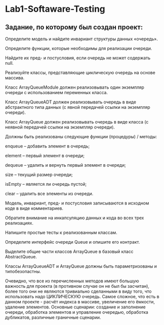 # Lab1-Softaware-Testing

## Задание, по которому был создан проект:
Определите модель и найдите инвариант структуры данных «очередь». 

Определите функции, которые необходимы для реализации очереди.

Найдите их пред- и постусловия, если очередь не может содержать null.

Реализуйте классы, представляющие циклическую очередь на основе массива.

Класс ArrayQueueModule должен реализовывать один экземпляр очереди с использованием переменных класса.

Класс ArrayQueueADT должен реализовывать очередь в виде абстрактного типа данных (с явной передачей ссылки на экземпляр очереди).

Класс ArrayQueue должен реализовывать очередь в виде класса (с неявной передачей ссылки на экземпляр очереди).

Должны быть реализованы следующие функции (процедуры) / методы:

enqueue – добавить элемент в очередь;

element – первый элемент в очереди;

dequeue – удалить и вернуть первый элемент в очереди;

size – текущий размер очереди;

isEmpty – является ли очередь пустой;

clear – удалить все элементы из очереди.

Модель, инвариант, пред- и постусловия записываются в исходном коде в виде комментариев.

Обратите внимание на инкапсуляцию данных и кода во всех трех реализациях.

Напишите простые тесты к реализованным классам.

Определите интерфейс очереди Queue и опишите его контракт.

Выделите общие части классов ArrayQueue в базовый класс AbstractQueue.

Классы ArrayQueueADT и ArrayQueue должны быть параметризованы и типобезопастны.

Очевидно, что все из перечисленных методов имеют большую важность для проекта (в противном случае он не был бы засчитан), более того они не являются тривиально сделанными в виду того, что использовать надо ЦИКЛИЧЕСКУЮ очередь. Самое сложное, что есть в данном проекте - расчёт индекса в массиве, увеличение его ёмкости, удаление элементов. Основные сценарии: создание и заполнение очереди, обработка элементов и управление очередью, обработка дубликатов, различные граничные сценарии.
